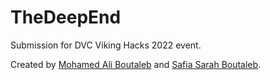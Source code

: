 # TheDeepEnd
Submission for DVC Viking Hacks 2022 event. 

Created by [Mohamed Ali Boutaleb](https://github.com/mohalibou) and [Safia Sarah Boutaleb](https://github.com/safiabout).
